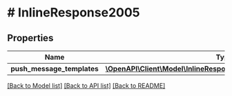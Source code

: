 # # InlineResponse2005

## Properties

Name | Type | Description | Notes
------------ | ------------- | ------------- | -------------
**push_message_templates** | [**\OpenAPI\Client\Model\InlineResponse2005PushMessageTemplates[]**](InlineResponse2005PushMessageTemplates.md) |  | [optional]

[[Back to Model list]](../../README.md#models) [[Back to API list]](../../README.md#endpoints) [[Back to README]](../../README.md)
